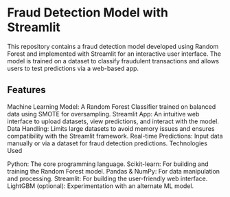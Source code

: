 # Fraud Detection Model with Streamlit

This repository contains a fraud detection model developed using Random Forest and implemented with Streamlit for an interactive user interface. The model is trained on a dataset to classify fraudulent transactions and allows users to test predictions via a web-based app.

## Features

Machine Learning Model: A Random Forest Classifier trained on balanced data using SMOTE for oversampling.
Streamlit App: An intuitive web interface to upload datasets, view predictions, and interact with the model.
Data Handling: Limits large datasets to avoid memory issues and ensures compatibility with the Streamlit framework.
Real-time Predictions: Input data manually or via a dataset for fraud detection predictions.
Technologies Used

Python: The core programming language.
Scikit-learn: For building and training the Random Forest model.
Pandas & NumPy: For data manipulation and processing.
Streamlit: For building the user-friendly web interface.
LightGBM (optional): Experimentation with an alternate ML model.
